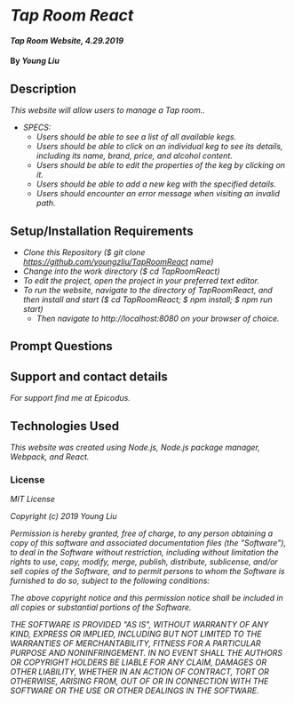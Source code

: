 # _Tap Room React_

#### _Tap Room Website, 4.29.2019_

#### By _**Young Liu**_

## Description

_This website will allow users to manage a Tap room.._

- _SPECS:_
  - _Users should be able to see a list of all available kegs._
  - _Users should be able to click on an individual keg to see its details, including its name, brand, price, and alcohol content._
  - _Users should be able to edit the properties of the keg by clicking on it._
  - _Users should be able to add a new keg with the specified details._
  - _Users should encounter an error message when visiting an invalid path._

## Setup/Installation Requirements

- _Clone this Repository (\$ git clone https://github.com/youngzliu/TapRoomReact name)_
- _Change into the work directory (\$ cd TapRoomReact)_
- _To edit the project, open the project in your preferred text editor._
- _To run the website, navigate to the directory of TapRoomReact, and then install and start ($ cd TapRoomReact; $ npm install; \$ npm run start)_
  - _Then navigate to http://localhost:8080 on your browser of choice._

## Prompt Questions

## Support and contact details

_For support find me at Epicodus._

## Technologies Used

_This website was created using Node.js, Node.js package manager, Webpack, and React._

### License

_MIT License_

_Copyright (c) 2019 Young Liu_

_Permission is hereby granted, free of charge, to any person obtaining a copy of this software and associated documentation files (the "Software"), to deal in the Software without restriction, including without limitation the rights to use, copy, modify, merge, publish, distribute, sublicense, and/or sell copies of the Software, and to permit persons to whom the Software is furnished to do so, subject to the following conditions:_

_The above copyright notice and this permission notice shall be included in all copies or substantial portions of the Software._

_THE SOFTWARE IS PROVIDED "AS IS", WITHOUT WARRANTY OF ANY KIND, EXPRESS OR IMPLIED, INCLUDING BUT NOT LIMITED TO THE WARRANTIES OF MERCHANTABILITY, FITNESS FOR A PARTICULAR PURPOSE AND NONINFRINGEMENT. IN NO EVENT SHALL THE AUTHORS OR COPYRIGHT HOLDERS BE LIABLE FOR ANY CLAIM, DAMAGES OR OTHER LIABILITY, WHETHER IN AN ACTION OF CONTRACT, TORT OR OTHERWISE, ARISING FROM, OUT OF OR IN CONNECTION WITH THE SOFTWARE OR THE USE OR OTHER DEALINGS IN THE SOFTWARE._
